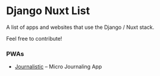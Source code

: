# Django Nuxt List

A list of apps and websites that use the Django / Nuxt stack.

Feel free to contribute!

### PWAs

- [Journalistic](https://journalisticapp.com) – Micro Journaling App
